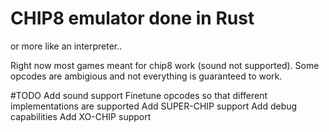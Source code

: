 # CHIP8 emulator done in Rust

or more like an interpreter..

Right now most games meant for chip8 work (sound not supported). Some opcodes are ambigious and not everything is guaranteed to work.

#TODO
Add sound support
Finetune opcodes so that different implementations are supported
Add SUPER-CHIP support
Add debug capabilities
Add XO-CHIP support